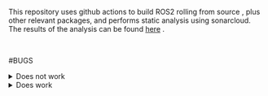 This repository uses github actions to build ROS2 rolling from source , plus other relevant packages, and performs static analysis using sonarcloud.  
The results of the analysis can be found [here](https://sonarcloud.io/summary/overall?id=muttistefano_ros2_sonarcloud) .
  
<br />

#BUGS

<details><summary>Does not work</summary>
[hi](https://hello.ca)
</details>


<details><summary>Does work</summary>

[hi](https://hello.ca)

</details>